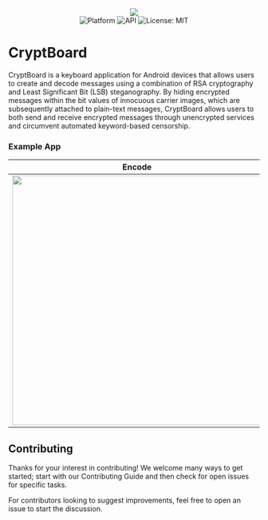 <div align="center"><img src="https://github.com/rhayes2/CryptBoard/blob/master/app/src/main/res/mipmap-xxxhdpi/ic_launcher_foreground.png?raw=true"/></div>  
<div align= "center"><img src="https://img.shields.io/badge/platform-Android-brightgreen.svg" alt="Platform" /> <img src="https://img.shields.io/badge/API-23%2B-blue.svg" alt="API" /> <img src="https://img.shields.io/badge/License-MIT-red.svg" alt="License: MIT" />
</div>

# CryptBoard
CryptBoard is a keyboard application for Android devices that allows users to create and decode messages using a combination of RSA cryptography and Least Significant Bit (LSB) steganography. By hiding encrypted messages within the bit values of innocuous carrier images, which are subsequently attached to plain-text messages, CryptBoard allows users to both send and receive encrypted messages through unencrypted services and circumvent automated keyword-based censorship.

### Example App

|                            Encode                            |                            Decode                            |
| :----------------------------------------------------------: | :----------------------------------------------------------: |
| <img src="https://github.com/rhayes2/CryptBoard/blob/master/Documentation/gifs/encode.gif" height = "500px"/> | <img src="https://github.com/rhayes2/CryptBoard/blob/master/Documentation/gifs/decode.gif" height = "500px"/> |


## Contributing
Thanks for your interest in contributing! We welcome many ways to get started; start with our Contributing Guide and then check for open issues for specific tasks.

For contributors looking to suggest improvements, feel free to open an issue to start the discussion.
